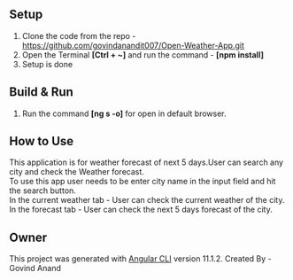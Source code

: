 ## Setup 
  1. Clone the code from the repo - https://github.com/govindanandit007/Open-Weather-App.git
  2. Open the Terminal **[Ctrl + ~]** and run the command - **[npm install]**
  3. Setup is done

## Build & Run
  1. Run the command **[ng s -o]** for open in default browser.

## How to Use

  This application is for weather forecast of next 5 days.User can search any city and check the Weather forecast.\
  To use this app user needs to be enter city name in the input field and hit the search button.\
  In the current weather tab - User can check the current weather of the city. \
  In the forecast tab - User can check the next 5 days forecast of the city.


## Owner

This project was generated with [Angular CLI](https://github.com/angular/angular-cli) version 11.1.2.
Created By - Govind Anand
